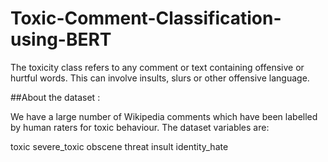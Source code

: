 # Toxic-Comment-Classification-using-BERT

The toxicity class refers to any comment or text containing offensive or hurtful words. This can involve insults, slurs or other offensive language.

##About the dataset :

We have a large number of Wikipedia comments which have been labelled by human raters for toxic behaviour. The dataset variables are:

toxic
severe_toxic
obscene
threat
insult
identity_hate


